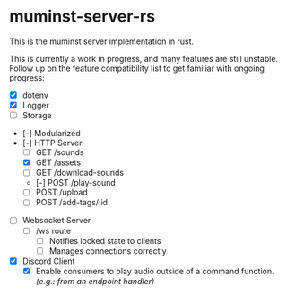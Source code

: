 # muminst-server-rs

This is the muminst server implementation in rust.

This is currently a work in progress, and many features are still unstable. Follow up on the feature compatibility list to get familiar with ongoing progress:

- [x] dotenv 
- [x] Logger
- [ ] Storage
- [-] Modularized
- [-] HTTP Server
    - [ ] GET /sounds
    - [x] GET /assets
    - [ ] GET /download-sounds
    - [-] POST /play-sound
    - [ ] POST /upload
    - [ ] POST /add-tags/:id
- [ ] Websocket Server
    - [ ] /ws route
        - [ ] Notifies locked state to clients
        - [ ] Manages connections correctly
- [x] Discord Client
    - [x] Enable consumers to play audio outside of a command function. _(e.g.: from an endpoint handler)_